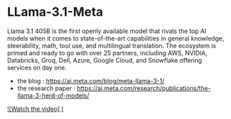 # LLama-3.1-Meta

Llama 3.1 405B is the first openly available model that rivals the top AI models when it comes to state-of-the-art capabilities in general knowledge, steerability, math, tool use, and multilingual translation.
The ecosystem is primed and ready to go with over 25 partners, including AWS, NVIDIA, Databricks, Groq, Dell, Azure, Google Cloud, and Snowflake offering services on day one.

- the blog : https://ai.meta.com/blog/meta-llama-3-1/
- the research paper : https://ai.meta.com/research/publications/the-llama-3-herd-of-models/

[![Watch the video]
)](https://video-mrs2-2.xx.fbcdn.net/o1/v/t2/f2/m69/An_N5mNXRRuZi6WG_3iz9jbK2jxse6OBxEQg4riAVQ_8JiFWmvSy8XdhSC896A3p_CQGHv1sxMkhyaqBy9eCgq7f.mp4)
 
  
